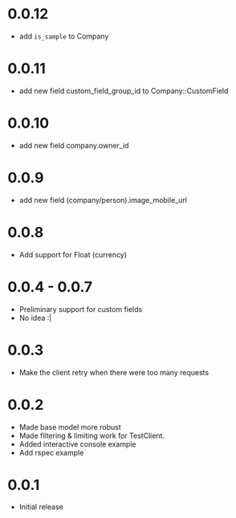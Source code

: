 # 0.0.12
- add `is_sample` to Company

# 0.0.11
- add new field custom_field_group_id to Company::CustomField

# 0.0.10
- add new field company.owner_id

# 0.0.9
- add new field (company/person).image_mobile_url

# 0.0.8
- Add support for Float (currency)

# 0.0.4 - 0.0.7
- Preliminary support for custom fields
- No idea :|

# 0.0.3
- Make the client retry when there were too many requests

# 0.0.2
- Made base model more robust
- Made filtering & limiting work for TestClient.
- Added interactive console example
- Add rspec example

# 0.0.1
- Initial release

